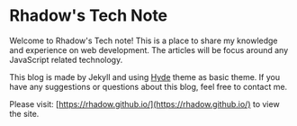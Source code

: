 # Rhadow's Tech Note

Welcome to Rhadow's Tech note! This is a place to share my knowledge and experience on web development. The articles will be focus around any JavaScript related technology.

This blog is made by Jekyll and using [Hyde](https://github.com/poole/hyde) theme as basic theme. If you have any suggestions or questions about this blog, feel free to contact me.

Please visit: [https://rhadow.github.io/](https://rhadow.github.io/) to view the site.
